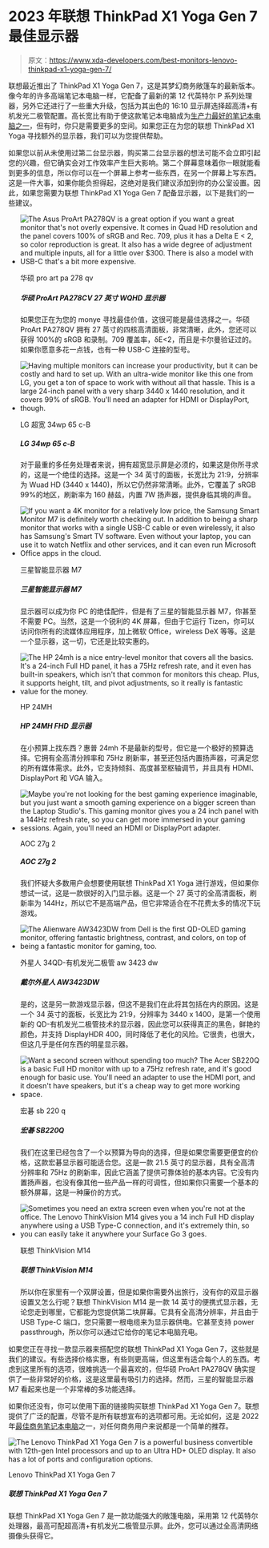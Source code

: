 # 2023 年联想 ThinkPad X1 Yoga Gen 7 最佳显示器

> 原文：<https://www.xda-developers.com/best-monitors-lenovo-thinkpad-x1-yoga-gen-7/>

联想最近推出了 ThinkPad X1 Yoga Gen 7，这是其梦幻商务敞篷车的最新版本。像今年的许多高端笔记本电脑一样，它配备了最新的第 12 代英特尔 P 系列处理器，另外它还进行了一些重大升级，包括为其出色的 16:10 显示屏选择超高清+有机发光二极管配置。高长宽比有助于使这款笔记本电脑成为[生产力最好的笔记本电脑之一](https://www.xda-developers.com/best-laptops/)，但有时，你只是需要更多的空间。如果您正在为您的联想 ThinkPad X1 Yoga 寻找额外的显示器，我们可以为您提供帮助。

如果您以前从未使用过第二台显示器，购买第二台显示器的想法可能不会立即引起您的兴趣，但它确实会对工作效率产生巨大影响。第二个屏幕意味着你一眼就能看到更多的信息，所以你可以在一个屏幕上参考一些东西，在另一个屏幕上写东西。这是一件大事，如果你能负担得起，这绝对是我们建议添加到你的办公室设置。因此，如果您需要为联想 ThinkPad X1 Yoga Gen 7 配备显示器，以下是我们的一些建议。

*   <picture>![The Asus ProArt PA278QV is a great option if you want a great monitor that's not overly expensive. It comes in Quad HD resolution and the panel covers 100% of sRGB and Rec. 709, plus it has a Delta E < 2, so color reproduction is great. It also has a wide degree of adjustment and multiple inputs, all for a little over $300\. There is also a model with USB-C that's a bit more expensive.](img/accd033aa7bee25a929975ead78344fc.png)</picture>

    华硕 pro art pa 278 qv

    ##### 华硕 ProArt PA278CV 27 英寸 WQHD 显示器

    如果您正在为您的 monye 寻找最佳价值，这很可能是最佳选择之一。华硕 ProArt PA278QV 拥有 27 英寸的四核高清面板，非常清晰，此外，您还可以获得 100%的 sRGB 和录制。709 覆盖率，δE<2，而且是卡尔曼验证过的。如果你愿意多花一点钱，也有一种 USB-C 连接的型号。

*   <picture>![Having multiple monitors can increase your productivity, but it can be costly and hard to set up. With an ultra-wide monitor like this one from LG, you get a ton of space to work with without all that hassle. This is a large 24-inch panel with a very sharp 3440 x 1440 resolution, and it covers 99% of sRGB. You'll need an adapter for HDMI or DisplayPort, though.](img/c6a55cc55f2fd4f581bb558c26cb8974.png)</picture>

    LG 超宽 34wp 65 c-B

    ##### LG 34wp 65 c-B

    对于最重的多任务处理者来说，拥有超宽显示屏是必须的，如果这是你所寻求的，这是一个绝佳的选择。这是一个 34 英寸的面板，长宽比为 21:9，分辨率为 Wuad HD (3440 x 1440)，所以它仍然非常清晰。此外，它覆盖了 sRGB 99%的地区，刷新率为 160 赫兹，内置 7W 扬声器，提供身临其境的声音。

*   <picture>![If you want a 4K monitor for a relatively low price, the Samsung Smart Monitor M7 is definitely worth checking out. In addition to being a sharp monitor that works with a single USB-C cable or even wirelessly, it also has Samsung's Smart TV software. Even without your laptop, you can use it to watch Netflix and other services, and it can even run Microsoft Office apps in the cloud.](img/f08d4a19755cbd206154ac2c507ecf4a.png)</picture>

    三星智能显示器 M7

    ##### 三星智能显示器 M7

    显示器可以成为你 PC 的绝佳配件，但是有了三星的智能显示器 M7，你甚至不需要 PC。当然，这是一个锐利的 4K 屏幕，但由于它运行 Tizen，你可以访问你所有的流媒体应用程序，加上微软 Office，wireless DeX 等等。这是一个显示器，这一切，它还是比较实惠的。

*   <picture>![The HP 24mh is a nice entry-level monitor that covers all the basics. It's a 24-inch Full HD panel, it has a 75Hz refresh rate, and it even has built-in speakers, which isn't that common for monitors this cheap. Plus, it supports height, tilt, and pivot adjustments, so it really is fantastic value for the money.](img/ffe94cc1b255453c0b6e2a076998f338.png)</picture>

    HP 24MH

    ##### HP 24MH FHD 显示器

    在小预算上找东西？惠普 24mh 不是最新的型号，但它是一个极好的预算选择。它拥有全高清分辨率和 75Hz 刷新率，甚至还包括内置扬声器，可满足您的所有媒体需求。此外，它支持倾斜、高度甚至枢轴调节，并且具有 HDMI、DisplayPort 和 VGA 输入。

*   <picture>![Maybe you're not looking for the best gaming experience imaginable, but you just want a smooth gaming experience on a bigger screen than the Laptop Studio's. This gaming monitor gives you a 24 inch panel with a 144Hz refresh rate, so you can get more immersed in your gaming sessions. Again, you'll need an HDMI or DisplayPort adapter.](img/765a0c05c0be97661048b3ba5678f64c.png)</picture>

    AOC 27g 2

    ##### AOC 27g 2

    我们怀疑大多数用户会想要使用联想 ThinkPad X1 Yoga 进行游戏，但如果你想试一试，这是一款很好的入门显示器。这是一个 27 英寸的全高清面板，刷新率为 144Hz，所以它不是高端产品，但它非常适合在不花费太多的情况下玩游戏。

*   <picture>![The Alienware AW3423DW from Dell is the first QD-OLED gaming monitor, offering fantastic brightness, contrast, and colors, on top of being a fantastic monitor for gaming, too.](img/58db9aa2d03fa7b3470e354932892ec0.png)</picture>

    外星人 34QD-有机发光二极管 aw 3423 dw

    ##### 戴尔外星人 AW3423DW

    是的，这是另一款游戏显示器，但这不是我们在此将其包括在内的原因。这是一个 34 英寸的面板，长宽比为 21:9，分辨率为 3440 x 1400，是第一个使用新的 QD-有机发光二极管技术的显示器，因此您可以获得真正的黑色，鲜艳的颜色，并支持 DisplayHDR 400，同时降低了老化的风险。它很贵，也很大，但这几乎是任何东西的明星显示器。

*   <picture>![Want a second screen without spending too much? The Acer SB220Q is a basic Full HD monitor with up to a 75Hz refresh rate, and it's good enough for basic use. You'll need an adapter to use the HDMI port, and it doesn't have speakers, but it's a cheap way to get more working space.](img/b8be29973f973387470e6adf804af391.png)</picture>

    宏碁 sb 220 q

    ##### 宏碁 SB220Q

    我们在这里已经包含了一个以预算为导向的选择，但是如果您需要更便宜的价格，这款宏碁显示器可能适合您。这是一款 21.5 英寸的显示器，具有全高清分辨率和 75Hz 的刷新率，因此它涵盖了提供可靠体验的基本内容。它没有内置扬声器，也没有像其他一些产品一样的可调性，但如果你只需要一个基本的额外屏幕，这是一种廉价的方式。

*   <picture>![Sometimes you need an extra screen even when you're not at the office. The Lenovo ThinkVision M14 gives you a 14 inch Full HD display anywhere using a USB Type-C connection, and it's extremely thin, so you can easily take it anywhere your Surface Go 3 goes.](img/09893d307bf7f525d7569a78a54bf71f.png)</picture>

    联想 ThinkVision M14

    ##### 联想 ThinkVision M14

    所以你在家里有一个双屏设置，但是如果你需要外出旅行，没有你的双显示器设置又怎么行呢？联想 ThinkVision M14 是一款 14 英寸的便携式显示器，无论您走到哪里，它都能为您提供第二块屏幕。它具有全高清分辨率，并且由于 USB Type-C 端口，您只需要一根电缆来为显示器供电。它甚至支持 power passthrough，所以你可以通过它给你的笔记本电脑充电。

如果您正在寻找一款显示器来搭配您的联想 ThinkPad X1 Yoga Gen 7，这些就是我们的建议。有些选择价格实惠，有些则更高端，但这里有适合每个人的东西。考虑到这里所有的选项，很难挑选一个最喜欢的，但华硕 ProArt PA278QV 确实提供了一些非常好的价格，这是这里最有吸引力的选择。然而，三星的智能显示器 M7 看起来也是一个非常棒的多功能选择。

如果你还没有，你可以使用下面的链接购买联想 ThinkPad X1 Yoga Gen 7。联想提供了广泛的配置，尽管不是所有联想宣布的选项都可用。无论如何，这是 2022 年[最佳商务笔记本电脑](https://www.xda-developers.com/best-business-laptops/)之一，对任何商务用户来说都是一个简单的推荐。

 <picture>![The Lenovo ThinkPad X1 Yoga Gen 7 is a powerful business convertible with 12th-gen Intel processors and up to an Ultra HD+ OLED display. It also has a lot of ports and configuration options.](img/5f04c1ef6bd7b2ee83de0f21c219d0a2.png)</picture> 

Lenovo ThinkPad X1 Yoga Gen 7

##### 联想 ThinkPad X1 Yoga Gen 7

联想 ThinkPad X1 Yoga Gen 7 是一款功能强大的敞篷电脑，采用第 12 代英特尔处理器，最高可配超高清+有机发光二极管显示屏。此外，您可以通过全高清网络摄像头获得它。